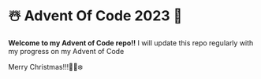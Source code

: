 # ☃️ Advent Of Code 2023 🎄
**Welcome to my Advent of Code repo!!**
I will update this repo regularly with my progress on my Advent of Code

Merry Christmas!!!🎄🎅❄️

